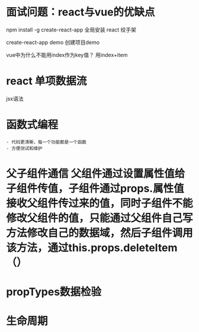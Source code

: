 # 面试问题：react与vue的优缺点

npm install -g create-react-app 全局安装  react 绞手架

create-react-app demo  创建项目demo

vue中为什么不能用index作为key值？    用index+item   

# react 单项数据流  


jsx语法
# 函数式编程
    - 代码更清晰，每一个功能都是一个函数
    - 方便测试和维护

# 父子组件通信  父组件通过设置属性值给子组件传值，子组件通过props.属性值接收父组件传过来的值，同时子组件不能修改父组件的值，只能通过父组件自己写方法修改自己的数据域，然后子组件调用该方法，通过this.props.deleteItem（）

# propTypes数据检验

# 生命周期
